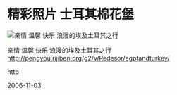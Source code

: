 # 精彩照片 士耳其棉花堡

![亲情 温馨 快乐 浪漫的埃及土耳其之行](http://pengyou.rijiben.org/g2/d/17144-2/0004-1.JPG)

亲情 温馨 快乐 浪漫的埃及土耳其之行
http://pengyou.rijiben.org/g2/v/Redesor/egptandturkey/


http

2006-11-03